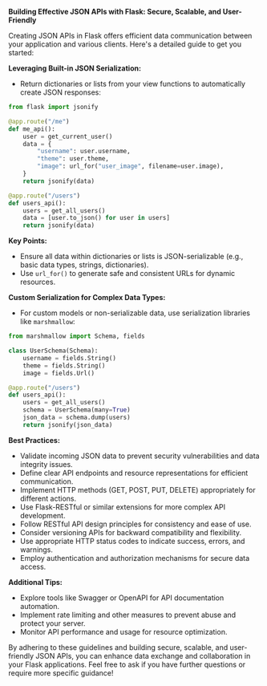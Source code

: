 **Building Effective JSON APIs with Flask: Secure, Scalable, and User-Friendly**

Creating JSON APIs in Flask offers efficient data communication between your application and various clients. Here's a detailed guide to get you started:

**Leveraging Built-in JSON Serialization:**

- Return dictionaries or lists from your view functions to automatically create JSON responses:

```python
from flask import jsonify

@app.route("/me")
def me_api():
    user = get_current_user()
    data = {
        "username": user.username,
        "theme": user.theme,
        "image": url_for("user_image", filename=user.image),
    }
    return jsonify(data)

@app.route("/users")
def users_api():
    users = get_all_users()
    data = [user.to_json() for user in users]
    return jsonify(data)
```

**Key Points:**

- Ensure all data within dictionaries or lists is JSON-serializable (e.g., basic data types, strings, dictionaries).
- Use `url_for()` to generate safe and consistent URLs for dynamic resources.

**Custom Serialization for Complex Data Types:**

- For custom models or non-serializable data, use serialization libraries like `marshmallow`:

```python
from marshmallow import Schema, fields

class UserSchema(Schema):
    username = fields.String()
    theme = fields.String()
    image = fields.Url()

@app.route("/users")
def users_api():
    users = get_all_users()
    schema = UserSchema(many=True)
    json_data = schema.dump(users)
    return jsonify(json_data)
```

**Best Practices:**

- Validate incoming JSON data to prevent security vulnerabilities and data integrity issues.
- Define clear API endpoints and resource representations for efficient communication.
- Implement HTTP methods (GET, POST, PUT, DELETE) appropriately for different actions.
- Use Flask-RESTful or similar extensions for more complex API development.
- Follow RESTful API design principles for consistency and ease of use.
- Consider versioning APIs for backward compatibility and flexibility.
- Use appropriate HTTP status codes to indicate success, errors, and warnings.
- Employ authentication and authorization mechanisms for secure data access.

**Additional Tips:**

- Explore tools like Swagger or OpenAPI for API documentation automation.
- Implement rate limiting and other measures to prevent abuse and protect your server.
- Monitor API performance and usage for resource optimization.

By adhering to these guidelines and building secure, scalable, and user-friendly JSON APIs, you can enhance data exchange and collaboration in your Flask applications. Feel free to ask if you have further questions or require more specific guidance!